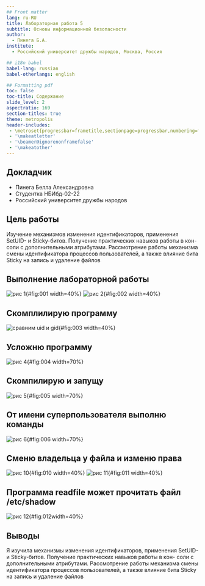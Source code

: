 ```yaml
---
## Front matter
lang: ru-RU
title: Лабораторная работа 5
subtitle: Основы информационной безопасности
author:
  - Пинега Б.А.
institute:
  - Российский университет дружбы народов, Москва, Россия

## i18n babel
babel-lang: russian
babel-otherlangs: english

## Formatting pdf
toc: false
toc-title: Содержание
slide_level: 2
aspectratio: 169
section-titles: true
theme: metropolis
header-includes:
 - \metroset{progressbar=frametitle,sectionpage=progressbar,numbering=fraction}
 - '\makeatletter'
 - '\beamer@ignorenonframefalse'
 - '\makeatother'
---
```


## Докладчик

  * Пинега Белла Александровна
  * Студентка НБИбд-02-22
  * Российский университет дружбы народов
  
## Цель работы
Изучение механизмов изменения идентификаторов, применения
SetUID- и Sticky-битов. Получение практических навыков работы в кон-
соли с дополнительными атрибутами. Рассмотрение работы механизма
смены идентификатора процессов пользователей, а также влияние бита
Sticky на запись и удаление файлов

## Выполнение лабораторной работы
![рис 1](image/1.jpg){#fig:001 width=40%}
![рис 2](image/2.jpg){#fig:002 width=40%}

## Скомплилирую программу
![сравним uid и gid](image/3.jpg){#fig:003 width=40%}

## Усложню программу
![рис 4](image/4.jpg){#fig:004 width=70%}

## Скомпилирую и запущу 
![рис 5](image/5.jpg){#fig:005 width=70%}

## От имени суперпользователя выполню команды
![рис 6](image/6.jpg){#fig:006 width=70%}

## Сменю владельца у файла и изменю права 
![рис 10](image/10.jpg){#fig:010 width=40%}
![рис 11](image/11.jpg){#fig:011 width=40%}

## Программа readfile может прочитать файл /etc/shadow
![рис 12](image/12.jpg){#fig:012width=40%}

## Выводы
Я изучила механизмы изменения идентификаторов, применения
SetUID- и Sticky-битов. Получение практических навыков работы в кон-
соли с дополнительными атрибутами. Рассмотрение работы механизма
смены идентификатора процессов пользователей, а также влияние бита
Sticky на запись и удаление файлов
